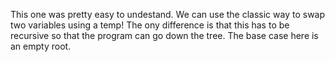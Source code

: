 This one was pretty easy to undestand. We can use the classic way to swap two variables using a temp!
The ony difference is that this has to be recursive so that the program can go down the tree. The base
case here is an empty root.
